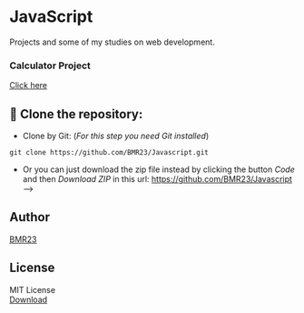 # JavaScript
Projects and some of my studies on web development.


### Calculator Project 
<p><a href="https://bmr23.github.io/Javascript/projetos/calculadora">Click here</a></p>


## 💾 Clone the repository:
- Clone by Git: (_For this step you need Git installed_)
```
git clone https://github.com/BMR23/Javascript.git
```
- Or you can just download the zip file instead by clicking the button _Code_ and then _Download ZIP_ in this url: <a href="https://github.com/BMR23/Javascript">https://github.com/BMR23/Javascript</a>
<br> -->

## Author 
<p>
    <a href="https://github.com/BMR23">
    BMR23
    </a>
</p>

## License
MIT License <br>
<a href="https://bmr23.github.io/Javascript/LICENSE">Download</a>
